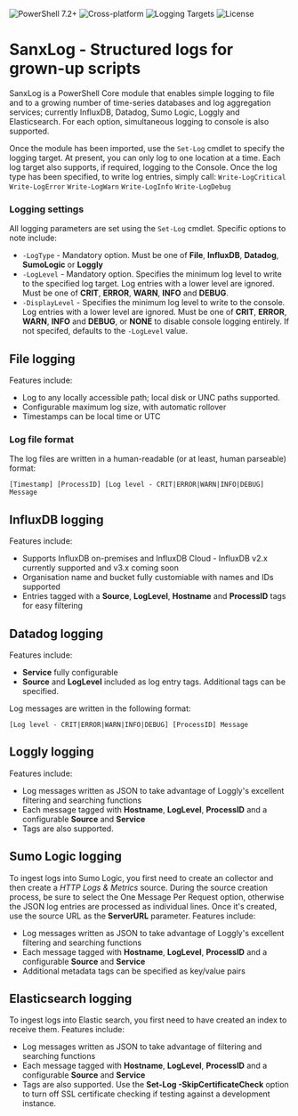 ![PowerShell 7.2+](https://img.shields.io/badge/PowerShell-7.2+-blue)
![Cross-platform](https://img.shields.io/badge/Cross--platform-Yes-green)
![Logging Targets](https://img.shields.io/badge/Targets-File%20%7C%20Console%20%7C%20Cloud-blueviolet)
![License](https://img.shields.io/github/license/DanHalford/SanxLog)

# SanxLog - Structured logs for grown-up scripts
SanxLog is a PowerShell Core module that enables simple logging to file and to a growing number of time-series databases and log aggregation services; currently InfluxDB, Datadog, Sumo Logic, Loggly and Elasticsearch. For each option, simultaneous logging to console is also supported.

Once the module has been imported, use the `Set-Log` cmdlet to specify the logging target. At present, you can only log to one location at a time. Each log target also supports, if required, logging to the Console. Once the log type has been specified, to write log entries, simply call:
`Write-LogCritical`
`Write-LogError`
`Write-LogWarn`
`Write-LogInfo`
`Write-LogDebug`

### Logging settings
All logging parameters are set using the `Set-Log` cmdlet. Specific options to note include:
* `-LogType` - Mandatory option. Must be one of **File**, **InfluxDB**, **Datadog**, **SumoLogic** or **Loggly**
* `-LogLevel` - Mandatory option. Specifies the minimum log level to write to the specified log target. Log entries with a lower level are ignored. Must be one of **CRIT**, **ERROR**, **WARN**, **INFO** and **DEBUG**.
* `-DisplayLevel` - Specifies the minimum log level to write to the console. Log entries with a lower level are ignored. Must be one of **CRIT**, **ERROR**, **WARN**, **INFO** and **DEBUG**, or **NONE** to disable console logging entirely. If not specifed, defaults to the `-LogLevel` value.

## File logging
Features include:
* Log to any locally accessible path; local disk or UNC paths supported.
* Configurable maximum log size, with automatic rollover
* Timestamps can be local time or UTC

### Log file format
The log files are written in a human-readable (or at least, human parseable) format:

`[Timestamp] [ProcessID] [Log level - CRIT|ERROR|WARN|INFO|DEBUG] Message`

## InfluxDB logging
Features include:
* Supports InfluxDB on-premises and InfluxDB Cloud - InfluxDB v2.x currently supported and v3.x coming soon
* Organisation name and bucket fully customiable with names and IDs supported
* Entries tagged with a **Source**, **LogLevel**, **Hostname** and **ProcessID** tags for easy filtering

## Datadog logging
Features include:
* **Service** fully configurable
* **Source** and **LogLevel** included as log entry tags. Additional tags can be specified.

Log messages are written in the following format:

`[Log level - CRIT|ERROR|WARN|INFO|DEBUG] [ProcessID] Message`

## Loggly logging
Features include:
* Log messages written as JSON to take advantage of Loggly's excellent filtering and searching functions
* Each message tagged with **Hostname**, **LogLevel**, **ProcessID** and a configurable **Source** and **Service**
* Tags are also supported.

## Sumo Logic logging
To ingest logs into Sumo Logic, you first need to create an collector and then create a *HTTP Logs & Metrics* source. During the source creation process, be sure to select the One Message Per Request option, otherwise the JSON log entries are processed as individual lines. Once it's created, use the source URL as the **ServerURL** parameter.
Features include:
* Log messages written as JSON to take advantage of Loggly's excellent filtering and searching functions
* Each message tagged with **Hostname**, **LogLevel**, **ProcessID** and a configurable **Source** and **Service**
* Additional metadata tags can be specified as key/value pairs

## Elasticsearch logging
To ingest logs into Elastic search, you first need to have created an index to receive them.
Features include:
* Log messages written as JSON to take advantage of filtering and searching functions
* Each message tagged with **Hostname**, **LogLevel**, **ProcessID** and a configurable **Source** and **Service**
* Tags are also supported.
Use the **Set-Log -SkipCertificateCheck** option to turn off SSL certificate checking if testing against a development instance.
